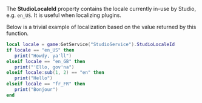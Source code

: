 The **StudioLocaleId** property contains the locale currently in-use by
Studio, e.g. `en_US`. It is useful when localizing plugins.

Below is a trivial example of localization based on the value returned by
this function.

```lua
local locale = game:GetService("StudioService").StudioLocaleId
if locale == "en_US" then
   print("Howdy, ya'll")
elseif locale == "en_GB" then
   print("'Ello, gov'na")
elseif locale:sub(1, 2) == "en" then
   print("Hello")
elseif locale == "fr_FR" then
   print("Bonjour")
end
```